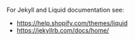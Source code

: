 For Jekyll and Liquid documentation see:
- https://help.shopify.com/themes/liquid
- https://jekyllrb.com/docs/home/
